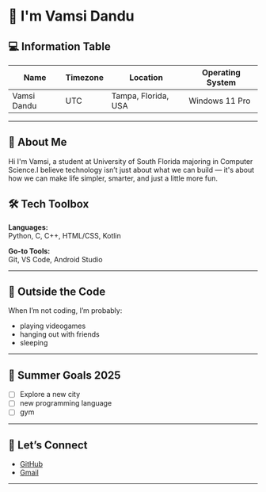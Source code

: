 # 👋 I'm Vamsi Dandu 

## 💻 Information Table  
| Name            | Timezone | Location            | Operating System        |
|-----------------|----------|---------------------|-------------------------|
| Vamsi Dandu     |    UTC   | Tampa, Florida, USA | Windows 11 Pro            

---
## 👋 About Me

Hi I'm Vamsi, a student at University of South Florida majoring in Computer Science.I believe technology isn’t just about what we can build — it's about how we can make life simpler, smarter, and just a little more fun.

## 🛠️ Tech Toolbox

**Languages:**  
  Python, C, C++, HTML/CSS, Kotlin  

**Go-to Tools:**  
  Git, VS Code, Android Studio  

---

## 🌱 Outside the Code

When I’m not coding, I’m probably:
- playing videogames 
- hanging out with friends
- sleeping

---

## 🎯 Summer Goals 2025

- [ ] Explore a new city  
- [ ] new programming language  
- [ ] gym

---

## 🔗 Let’s Connect

- [GitHub](https://github.com/VamsiVD)
- [Gmail](vamsivarma14799@gmail.com)
---
